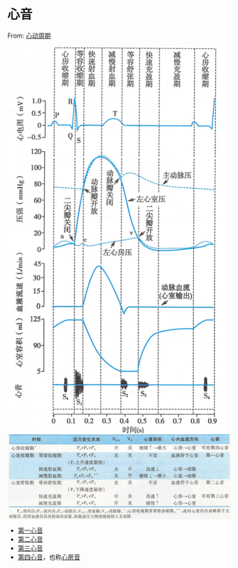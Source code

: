 # 心音

From: [心动周期](心动周期.md)

<img alt='心动周期各时相中左心室压力、容积和瓣膜等变化' src='心动周期各时相中左心室压力、容积和瓣膜等变化.png' align='middle' width="%100" height="%100">

<img alt='心动周期中左心室相关变化或状态' src='心动周期中左心室相关变化或状态.png' align='middle' width="%100" height="%100">

- [第一心音](第一心音.md)
- [第二心音](第二心音.md)
- [第三心音](第三心音.md)
- [第四心音](第四心音.md)，也称[心房音](心房音.md)
